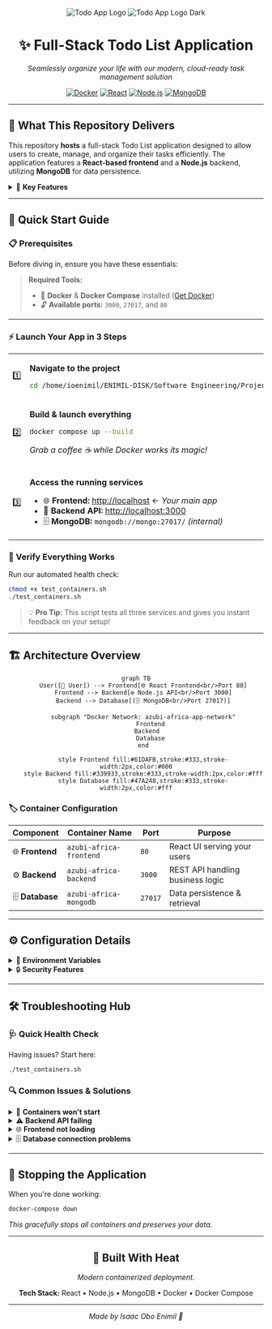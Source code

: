<div align="center">

![Todo App Logo](https://user-images.githubusercontent.com/62269745/174906065-7bb63e14-879a-4740-849c-0821697aeec2.png#gh-light-mode-only)
![Todo App Logo Dark](https://user-images.githubusercontent.com/62269745/174906068-aad23112-20fe-4ec8-877f-3ee1d9ec0a69.png#gh-dark-mode-only)

# ✨ Full-Stack Todo List Application

*Seamlessly organize your life with our modern, cloud-ready task management solution*

[![Docker](https://img.shields.io/badge/Docker-Ready-2496ED?style=for-the-badge&logo=docker&logoColor=white)](https://www.docker.com/)
[![React](https://img.shields.io/badge/React-Frontend-61DAFB?style=for-the-badge&logo=react&logoColor=black)](https://reactjs.org/)
[![Node.js](https://img.shields.io/badge/Node.js-Backend-339933?style=for-the-badge&logo=node.js&logoColor=white)](https://nodejs.org/)
[![MongoDB](https://img.shields.io/badge/MongoDB-Database-47A248?style=for-the-badge&logo=mongodb&logoColor=white)](https://www.mongodb.com/)

---

</div>

## 🎯 What This Repository Delivers

This repository **hosts** a full-stack Todo List application designed to allow users to create, manage, and organize their tasks efficiently. The application features a **React-based frontend** and a **Node.js** backend, utilizing **MongoDB** for data persistence.

<details>
<summary>🌟 <strong>Key Features</strong></summary>

- **Lightning-fast task creation** and management
- **Real-time updates** across all your devices  
- **Cloud-ready architecture** with Docker containerization
- **Scalable MongoDB** database for unlimited tasks
- **Modern React UI** with responsive design
- **Production-ready** with comprehensive health checks

</details>

---

## 🚀 Quick Start Guide

### 📋 Prerequisites

Before diving in, ensure you have these essentials:

> **Required Tools:**
> - 🐳 **Docker** & **Docker Compose** installed ([Get Docker](https://docs.docker.com/get-docker/))
> - 🔓 **Available ports:** `3000`, `27017`, and `80`

---

### ⚡ Launch Your App in 3 Steps

<table>
<tr>
<td width="50px">1️⃣</td>
<td>

**Navigate to the project**
```bash
cd /home/ioenimil/ENIMIL-DISK/Software Engineering/Projects/Azubi/fullstack-todo-list
```

</td>
</tr>
<tr>
<td>2️⃣</td>
<td>

**Build & launch everything**
```bash
docker compose up --build
```
*Grab a coffee ☕ while Docker works its magic!*

</td>
</tr>
<tr>
<td>3️⃣</td>
<td>

**Access the running services**
- 🌐 **Frontend:** [http://localhost](http://localhost) ← *Your main app*
- 🔧 **Backend API:** [http://localhost:3000](http://localhost:3000)
- 🗄️ **MongoDB:** `mongodb://mongo:27017/` *(internal)*

</td>
</tr>
</table>

### 🧪 Verify Everything Works

Run our automated health check:
```bash
chmod +x test_containers.sh
./test_containers.sh
```

> 💡 **Pro Tip:** This script tests all three services and gives you instant feedback on your setup!

---

## 🏗️ Architecture Overview

<div align="center">

```mermaid
graph TB
    User([👤 User]) --> Frontend[🌐 React Frontend<br/>Port 80]
    Frontend --> Backend[⚙️ Node.js API<br/>Port 3000]
    Backend --> Database[(🗄️ MongoDB<br/>Port 27017)]
    
    subgraph "Docker Network: azubi-africa-app-network"
        Frontend
        Backend  
        Database
    end
    
    style Frontend fill:#61DAFB,stroke:#333,stroke-width:2px,color:#000
    style Backend fill:#339933,stroke:#333,stroke-width:2px,color:#fff
    style Database fill:#47A248,stroke:#333,stroke-width:2px,color:#fff
```

</div>

### 🏷️ Container Configuration

| Component | Container Name | Port | Purpose |
|-----------|----------------|------|---------|
| 🌐 **Frontend** | `azubi-africa-frontend` | `80` | React UI serving your users |
| ⚙️ **Backend** | `azubi-africa-backend` | `3000` | REST API handling business logic |
| 🗄️ **Database** | `azubi-africa-mongodb` | `27017` | Data persistence & retrieval |

---

## ⚙️ Configuration Details

<details>
<summary>🔧 <strong>Environment Variables</strong></summary>

### Backend Configuration
```env
MONGO_URI=mongodb://mongo:27017/todoapp
NODE_ENV=production
PORT=3000
```

### Frontend Configuration  
```env
VITE_APP_BACKEND_URL=http://localhost:3000
```

</details>

<details>
<summary>🔒 <strong>Security Features</strong></summary>

- **Auto-restart** containers for high availability
- **Environment-based** configuration management
- **Network isolation** with custom Docker networks
- **Health checks** for all critical services

</details>

---

## 🛠️ Troubleshooting Hub

### 🩺 Quick Health Check

Having issues? Start here:
```bash
./test_containers.sh
```

### 🔍 Common Issues & Solutions

<details>
<summary>🚫 <strong>Containers won't start</strong></summary>

**Check these first:**
```bash
# Verify Docker is running
docker --version

# Check for port conflicts  
netstat -tlnp | grep -E "(3000|27017|80)"

# View detailed logs
docker compose logs
```

</details>

<details>
<summary>⚠️ <strong>Backend API failing</strong></summary>

**Debug steps:**
```bash
# Check backend logs
docker logs azubi-africa-backend

# Test API directly
curl http://localhost:3000/todos

# Verify container health
docker ps --filter "name=backend"
```

</details>

<details>
<summary>🌐 <strong>Frontend not loading</strong></summary>

**Troubleshoot frontend:**
```bash
# Test frontend accessibility
curl -I http://localhost:80

# Check if backend is reachable
curl http://localhost:3000/health

# View frontend logs
docker logs azubi-africa-frontend
```

</details>

<details>
<summary>🗄️ <strong>Database connection problems</strong></summary>

**MongoDB diagnostics:**
```bash
# Check MongoDB logs
docker logs azubi-africa-mongodb

# Test database port
nc -zv localhost 27017

# Verify network connectivity
docker network ls | grep azubi
```

</details>

---

## 🛑 Stopping the Application

When you're done working:
```bash
docker-compose down
```

*This gracefully stops all containers and preserves your data.*

---

<div align="center">

## 💝 Built With Heat

*Modern containerized deployment.*

**Tech Stack:** React • Node.js • MongoDB • Docker • Docker Compose

---

*Made by Isaac Obo Enimil 🚀*

</div>